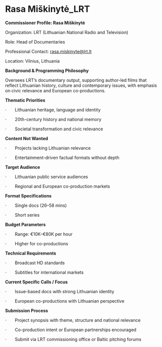 # Rasa Miškinytė_LRT

**Commissioner Profile: Rasa Miškinytė**

Organization: LRT (Lithuanian National Radio and Television)

Role: Head of Documentaries

Professional Contact: rasa.miskinyte@lrt.lt

Location: Vilnius, Lithuania

**Background & Programming Philosophy**

Oversees LRT’s documentary output, supporting author-led films that reflect Lithuanian history, culture and contemporary issues, with emphasis on civic relevance and European co-productions.

**Thematic Priorities**

·       Lithuanian heritage, language and identity

·       20th-century history and national memory

·       Societal transformation and civic relevance

**Content Not Wanted**

·       Projects lacking Lithuanian relevance

·       Entertainment-driven factual formats without depth

**Target Audience**

·       Lithuanian public service audiences

·       Regional and European co-production markets

**Format Specifications**

·       Single docs (26–58 mins)

·       Short series

**Budget Parameters**

·       Range: €10K–€80K per hour

·       Higher for co-productions

**Technical Requirements**

·       Broadcast HD standards

·       Subtitles for international markets

**Current Specific Calls / Focus**

·       Issue-based docs with strong Lithuanian identity

·       European co-productions with Lithuanian perspective

**Submission Process**

·       Project synopsis with theme, structure and national relevance

·       Co-production intent or European partnerships encouraged

·       Submit via LRT commissioning office or Baltic pitching forums